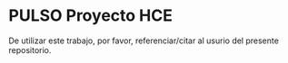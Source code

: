# PULSO Proyecto HCE

De utilizar este trabajo, por favor, referenciar/citar al usurio del presente repositorio.
